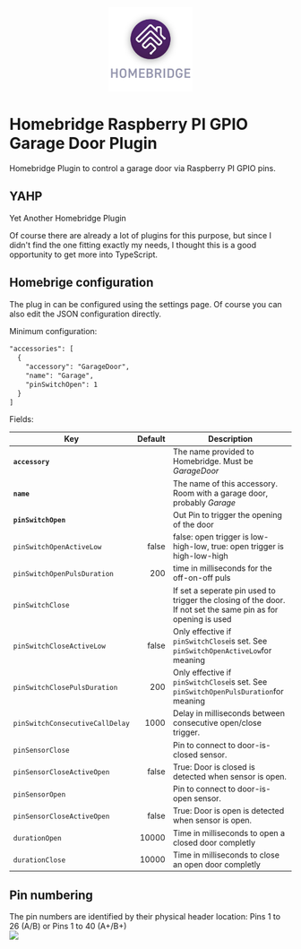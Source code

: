 
<p align="center">

<img src="https://github.com/homebridge/branding/raw/master/logos/homebridge-wordmark-logo-vertical.png" width="150">

</p>


# Homebridge Raspberry PI GPIO Garage Door Plugin

Homebridge Plugin to control a garage door via Raspberry PI GPIO pins.


## YAHP

Yet Another Homebridge Plugin

Of course there are already a lot of plugins for this purpose, but since I didn't find the one fitting exactly my needs, I thought this is a good opportunity to get more into TypeScript.

<!-- 
## Installation 

- Install Homebridge. See the [Homebridge documentation](https://github.com/nfarina/homebridge#readme) for more information.
- Install Plugin ```[sudo] npm install homebridge-pi-gpio-garagedoor```
 -->
## Homebrige configuration

The plug in can be configured using the settings page.
Of course you can also edit the JSON configuration directly.

Minimum configuration:
````
"accessories": [
  {
    "accessory": "GarageDoor",
    "name": "Garage",
    "pinSwitchOpen": 1
  }
]
````
Fields:

| Key | Default | Description |
|-|-:|-|
|**`accessory`**| | The name provided to Homebridge. Must be *GarageDoor*| 
|**`name`** | | The name of this accessory. Room with a garage door, probably *Garage*|
|**`pinSwitchOpen`**| | Out Pin to trigger the opening of the door |
|`pinSwitchOpenActiveLow` | false | false: open trigger is low-high-low, true: open trigger is high-low-high |
|`pinSwitchOpenPulsDuration`| 200 | time in milliseconds for the off-on-off puls |
|`pinSwitchClose` | | If set a seperate pin used to trigger the closing of the door. If not set the same pin as for opening is used |
|`pinSwitchCloseActiveLow` | false | Only effective if `pinSwitchClose`is set. See `pinSwitchOpenActiveLow`for meaning |
|`pinSwitchClosePulsDuration` | 200 | Only effective if `pinSwitchClose`is set. See `pinSwitchOpenPulsDuration`for meaning |
|`pinSwitchConsecutiveCallDelay` | 1000 | Delay in milliseconds between consecutive open/close trigger.
|`pinSensorClose` | | Pin to connect to door-is-closed sensor.
|`pinSensorCloseActiveOpen` | false | True: Door is closed is detected when sensor is open.
|`pinSensorOpen` | | Pin to connect to door-is-open sensor.
|`pinSensorCloseActiveOpen` | false | True: Door is open is detected when sensor is open.
|`durationOpen`| 10000 | Time in milliseconds to open a closed door completly
|`durationClose` | 10000 | Time in milliseconds to close an open door completly


## Pin numbering

The pin numbers are identified by their physical header location: Pins 1 to 26 (A/B) or Pins 1 to 40 (A+/B+)<br/>
<img src="https://www.raspberrypi.org/documentation/usage/gpio/images/GPIO.png" width=500>

